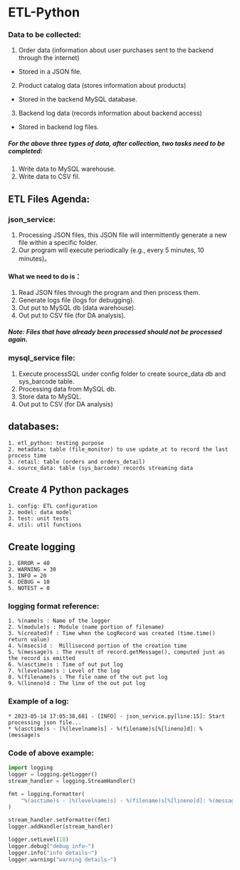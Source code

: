 # ETL-Python
### Data to be collected:
1. Order data (information about user purchases sent to the backend through the internet)
  * Stored in a JSON file.
2. Product catalog data (stores information about products)
  * Stored in the backend MySQL database.
3. Backend log data (records information about backend access)
  * Stored in backend log files.

##### For the above three types of data, after collection, two tasks need to be completed:
1. Write data to MySQL warehouse.
2. Write data to CSV fil.

## ETL Files Agenda:
### json_service: 
   1. Processing JSON files, this JSON file will intermittently generate a new file within a specific folder. 
   2. Our program will execute periodically (e.g., every 5 minutes, 10 minutes)。
#### What we need to do is：
   1. Read JSON files through the program and then process them. 
   2. Generate logs file (logs for debugging).
   3. Out put to MySQL db (data warehouse).
   4. Out put to CSV file (for DA analysis).
##### Note: Files that have already been processed should not be processed again.
   
### mysql_service file:
   1. Execute processSQL under config folder to create source_data db and sys_barcode table.
   2. Processing data from MySQL db.
   3. Store data to MySQL.
   4. Out put to CSV (for DA analysis)

## databases:
    1. etl_python: testing purpose
    2. metadata: table (file_monitor) to use update_at to record the last process time
    3. retail: table (orders and orders_detail)
    4. source_data: table (sys_barcode) records streaming data

## Create 4 Python packages
    1. config: ETL configuration
    2. model: data model
    3. test: unit tests
    4. util: util functions

## Create logging 
    1. ERROR = 40
    2. WARNING = 30
    3. INFO = 20
    4. DEBUG = 10
    5. NOTEST = 0

### logging format reference:
    1. %(name)s : Name of the logger
    2. %(module)s : Module (name portion of filename)
    3. %(created)f : Time when the LogRecord was created (time.time() return value)
    4. %(msecs)d :  Millisecond portion of the creation time
    5. %(message)s : The result of record.getMessage(), computed just as the record is emitted
    6. %(asctime)s : Time of out put log
    7. %(levelname)s : Level of the log
    8. %(filename)s : The file name of the out put log
    9. %(lineno)d : The line of the out put log
### Example of a log:
    * 2023-05-14 17:05:38,681 - [INFO] - json_service.py[line:15]: Start processing json file...
    * %(asctime)s - [%(levelname)s] - %(filename)s[%[lineno]d]: %(message)s
### Code of above example:
```python
import logging
logger = logging.getLogger()
stream_handler = logging.StreamHandler()

fmt = logging.Formatter(
    "%(asctime)s - [%(levelname)s] - %(filename)s[%[lineno]d]: %(message)s"
)

stream_handler.setFormatter(fmt)
logger.addHandler(stream_handler)

logger.setLevel(10)
logger.debug("debug info~")
logger.info("info details~")
logger.warning("warning details~")
```




        
